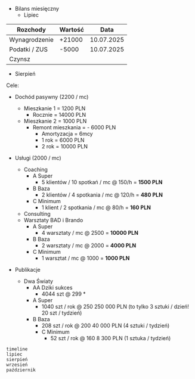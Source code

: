 * Bilans miesięczny
	* Lipiec

| Rozchody      | Wartość | Data       |
| ------------- | ------- | ---------- |
| Wynagrodzenie | +21000  | 10.07.2025 |
| Podatki / ZUS | -5000   | 10.07.2025 |
| Czynsz        |         |            |

* Sierpień

Cele:
* Dochód pasywny (2200 / mc)
	* Mieszkanie 1 = 1200 PLN
		* Rocznie = 14000 PLN
	* Mieszkanie 2 = 1000 PLN
		* Remont mieszkania = - 6000 PLN
			* Amortyzacja = 6mcy
			* 1 rok = 6000 PLN
			* 2 rok = 10000 PLN
* Usługi (2000 / mc)
	* Coaching 
		* A Super 
			* 5 klientów / 10 spotkań  / mc @ 150/h = **1500 PLN**
		* B Baza
			* 2 klientów / 4 spotkania / mc @ 120/h = **480 PLN**
		* C Minimum
			* 1 klient / 2 spotkania / mc @ 80/h = **160 PLN**
	* Consulting
	* Warsztaty BAD i Brando
		* A Super
			* 4 warsztaty / mc @ 2500 = **10000 PLN**
		* B Baza
			* 2 warsztaty / mc @ 2000 = **4000 PLN**
		* C Minimum
			* 1 warsztat / mc @ 1000 = **1000 PLN**

* Publikacje
	* Dwa Światy
		* AA Dziki sukces
			* 4044 szt @ 299 
				* 
		* A Super
			* 1040 szt / rok @ 250
			  250 000 PLN 
				  (to tylko 3 sztuki / dzień! 20 szt / tydzień)
		* B Baza
			* 208 szt / rok @ 200
			  40 000 PLN 
				  (4 sztuki / tydzień)
		  * C Minimum
			  * 52 szt / rok @ 160
			    8 300 PLN
				    (1 sztuka / tydzień)
```mermaid
timeline
lipiec
sierpień
wrzesień
październik
```

